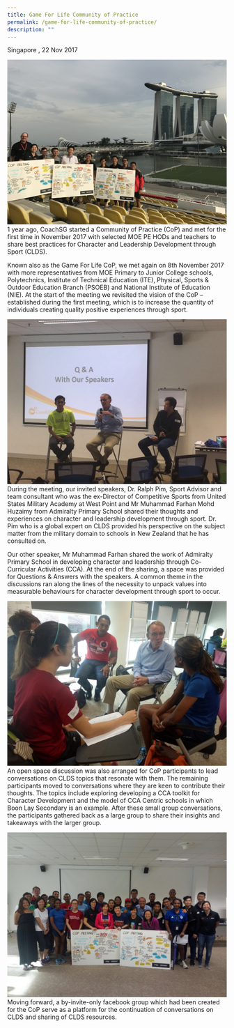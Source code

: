 ```yaml
---
title: Game For Life Community of Practice
permalink: /game-for-life-community-of-practice/
description: ""
---
```

Singapore , 22 Nov 2017

![](/images/Sport%20Leadership%20Latest/Game%20For%20Life/COP_3.jpeg)
1 year ago, CoachSG started a Community of Practice (CoP) and met for the first time in November 2017 with selected MOE PE HODs and teachers to share best practices for Character and Leadership Development through Sport (CLDS).

Known also as the Game For Life CoP, we met again on 8th November 2017 with more representatives from MOE Primary to Junior College schools, Polytechnics, Institute of Technical Education (ITE), Physical, Sports & Outdoor Education Branch (PSOEB) and National Institute of Education (NIE). At the start of the meeting we revisited the vision of the CoP – established during the first meeting, which is to increase the quantity of individuals creating quality positive experiences through sport.

![](/images/Sport%20Leadership%20Latest/Game%20For%20Life/IMG_9320.jpeg)
During the meeting, our invited speakers, Dr. Ralph Pim, Sport Advisor and team consultant who was the ex-Director of Competitive Sports from United States Military Academy at West Point and Mr Muhammad Farhan Mohd Huzaimy from Admiralty Primary School shared their thoughts and experiences on character and leadership development through sport. Dr. Pim who is a global expert on CLDS provided his perspective on the subject matter from the military domain to schools in New Zealand that he has consulted on.

Our other speaker, Mr Muhammad Farhan shared the work of Admiralty Primary School in developing character and leadership through Co-Curricular Activities (CCA). At the end of the sharing, a space was provided for Questions & Answers with the speakers. A common theme in the discussions ran along the lines of the necessity to unpack values into measurable behaviours for character development through sport to occur.

![](/images/Sport%20Leadership%20Latest/Game%20For%20Life/IMG_9326.jpeg)
An open space discussion was also arranged for CoP participants to lead conversations on CLDS topics that resonate with them. The remaining participants moved to conversations where they are keen to contribute their thoughts. The topics include exploring developing a CCA toolkit for Character Development and the model of CCA Centric schools in which Boon Lay Secondary is an example. After these small group conversations, the participants gathered back as a large group to share their insights and takeaways with the larger group.

![](/images/Sport%20Leadership%20Latest/Game%20For%20Life/IMG_9335.jpeg)
Moving forward, a by-invite-only facebook group which had been created for the CoP serve as a platform for the continuation of conversations on CLDS and sharing of CLDS resources.